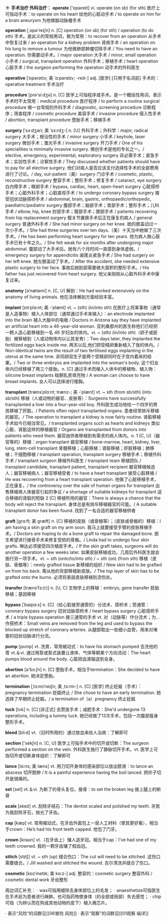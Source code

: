 ☀ <span class="category">**手术治疗 外科治疗：**</span>
<span class="vocabulary">**operate**</span> ['ɒpəreɪt] 
<span class="definition">vi. operate (on sb) (for sth) 医疗上可指动手术：</span>to operate on his heart 给他的心脏动手术 / to operate on him for a brain aneurysm 为他做脑动脉瘤手术

<span class="vocabulary">**operation**</span> [͵ɒpə'reɪʃn] 
<span class="definition">n. [C] operation (on sb) (for sth) / operation (to do sth) 手术。是此义的常规用词，极为常用：</span>to recover from an operation 从手术中恢复过来 / an operation for a kidney problem 肾病手术 / an operation on his lung to remove a tumour 为他做肺部肿瘤切除手术 / You need to have an operation. 你需要动手术。/ major operation 大手术 / minor, small operation 小手术 / surgical, transplant operation 外科手术；移植手术 / heart operation 心脏手术 / the surgeon performing the operation 动手术的外科医生
           
<span class="vocabulary">**operative**</span> [ˈɒpərətɪv; 美 ˈɑ:pərətɪv; -reɪt-]
<span class="definition">adj. [医学] [只用于名词前] 手术的：</span>operative treatment 手术治疗
 
<span class="vocabulary">**procedure**</span> [prə'si:dӡə] 
<span class="definition">n. [C] 医学上可指程序或手术。是一个概括性用词，表示手术时不太常用：</span>medical procedure 医疗程序 / to perform a routine surgical procedure 做一台常规的外科手术 / diagnostic, screening procedure 诊断程序；筛查程序 / cosmetic procedure 美容手术 / invasive procedure 侵入性手术 / abortion, transplant procedure 堕胎手术；移植手术
                    
<span class="vocabulary">**surgery**</span> [ˈsɜ:dʒəri; 美 ˈsɜ:rdʒ-]
<span class="definition">n. [U] 外科手术；外科学：</span>major, radical surgery 大手术；根治性的手术 / minor surgery 小手术 / keyhole, laser surgery 微创手术；激光手术 / invasive surgery 开刀手术 / One of his specialities is minimally invasive surgery. 微创手术是他的专长之一。/ elective, emergency, experimental, exploratory surgery 非必需手术；紧急手术；实验性手术；诊察性手术 / They discussed whether patients should have to pay for all elective surgery. 他们对病人是否应该支付选择性手术的全部费用进行了讨论。/ day, out-patient（美）surgery 门诊手术 / cosmetic, plastic, reconstructive surgery 整容手术；整形手术；修复手术 / cataract, eye surgery 白内障手术；眼部手术 / bypass, cardiac, heart, open-heart surgery 心脏搭桥手术；心脏外科手术；心脏直视手术 / to undergo coronary bypass surgery 接受冠状动脉搭桥手术 / abdominal, brain, gastric, orthopaedic/orthopedic, paediatric/pediatric surgery 腹部手术；脑部手术；胃部手术；整形手术；儿科手术 / elbow, hip, knee 肘部手术；髋部手术；膝部手术 / patients recovering from hip replacement surgery 髋关节置换手术后正在康复的病人 / general surgery 普通外科手术 / She had minor surgery on her knee. 她的膝盖动过一次小手术。/ She had three surgeries over ten days.（美）十天当中她做了三次手术。/ He has been performing heart surgery for ten years. 他为病人做心脏手术已有十年之久。/ She felt weak for six months after undergoing major abdominal. 腹部动了大手术后，她有六个月时间一直感到身体虚弱。/ emergency surgery for appendicitis 阑尾炎紧急手术 / She had surgery on her left knee. 她左膝盖动了手术。/ After the accident, she needed extensive plastic surgery to her face. 事故后她脸部需要做大面积的整形手术。/ His father has just recovered from heart surgery. 他父亲刚刚从心脏外科手术中康复过来。

<span class="vocabulary">**anatomy**</span> [əˈnætəmi]
<span class="definition">n. [C, U] 解剖：</span>He had worked extensively on the anatomy of living animals. 他在活体解剖方面经验丰富。

<span class="vocabulary">**implant**</span> [ɪmˈplɑ:nt; 美 -ˈplænt]
<span class="definition">vt. ~ (sth) (in/into sth) 在医疗上将某事物（通常是人造事物）植入人体部位（通常通过手术来植入）：</span>an electrode implanted into the brain 植入大脑中的电极 / Doctors in Arizona say they have implanted an artificial heart into a 46-year-old woman. 亚利桑那州的医生称他们已经把一颗人造心脏移植到一名 46 岁妇女的体内。<span class="definition">vi. ~ (sth) (in/into sth)（卵子或胚胎）被移植到（人或动物体内以让其发育）：</span>Two days later, they implanted the fertilized eggs back inside me. 两天以后,他们把受精卵重新植入了我的体内。/ Non-identical twins are the result of two fertilised eggs implanting in the uterus at the same time. 非同卵双生子是两个受精卵同时在子宫内着床的结果。/ Two or three embryos are implanted into the woman's body. 这个妇女体内已经移植了两三个胚胎。<span class="definition">n. [C] 通过手术而植入人体中的移植物、植入物：</span>silicone breast implants 硅酮乳房填充物 / A woman can choose to have breast implants. 女人可以选择进行隆胸。
                    
<span class="vocabulary">**transplant**</span> [trænsˈplɑ:nt; trænz-; 美 -ˈplænt]
<span class="definition">vt. ~ sth (from sb/sth) (into sb/sth) 移植（人或动物的器官、皮肤等）：</span>Surgeons have successfully transplanted a liver into a four-year-old boy. 外科医生成功地给一个四岁的男孩移植了肝脏。/ Patients often reject transplanted organs. 患者经常排斥移植的器官。/ The operation to transplant a kidney is now fairly routine. 肾脏移植手术如今已相当常见。/ transplanted organs such as hearts and kidneys 类似心脏、肾脏这样的移植器官 / Organs are transplanted from donors into patients who need them. 器官由供者移植到有需求的病人体内。<span class="definition">n. 1 [C, U]（器官等的）移植：</span>organ transplant 器官移植 / bone-marrow, heart, kidney, liver, lung, stem-cell transplant 骨髓移植；心脏移植；肾脏移植；肝脏移植；肺移植；干细胞移植 / transplant operation, transplant surgery 移植手术；移植外科手术 / transplant surgeon 移植外科医生 / transplant team 移植团队 / transplant candidate, transplant patient, transplant recipient 器官移植候选人；器官移植病人；器官移植受者 / to have a heart transplant 接受心脏移植 / He was recovering from a heart transplant operation. 他做了心脏移植手术，正在康复。/ the controversy over the sale of human organs for transplant 出售移植用人体器官引起的争议 / a shortage of suitable kidneys for transplant 适合移植的肾脏的短缺 <span class="definition">2 [C] 移植所用的器官：</span>There is always a chance that the body will reject the transplant. 身体总是有排斥移植器官的可能。/ A suitable transplant donor has been found. 找到了一名合适的器官移植供者
                  
<span class="vocabulary">**graft**</span> [grɑ:ft; 美 græft]
<span class="definition">n. [C] 移植的皮肤（或骨骼等）；（皮肤或骨骼的）移植：</span>I am having a skin graft on my arm soon. 我马上就要接受手臂的皮肤移植手术。/ Doctors are hoping to do a bone graft to repair the damaged bone. 医生希望进行接骨手术来修复受损的骨骼。/ Linda had to undergo four skin grafts. 琳达必须接受四次植皮手术。/ If the skin graft takes, surgeons will do another operation a few weeks later. 如果皮肤移植成功，几周后外科医生就会施行另一项手术。<span class="definition">vt. ~ sth (onto/to/into sth) / ~ sth (on) (from sth) 移植（皮肤、骨骼等）：</span>newly grafted tissue 新移植的组织 / New skin had to be grafted on from his back. 需从他的背部移植新皮肤。/ The top layer of skin has to be grafted onto the burns. 必须将表层皮肤移植到烫伤处。

<span class="vocabulary">**transfer**</span> [trænsˈfɜ:(r)]
<span class="definition">n. [U, C] 生物学上的移植：</span>embryo, gene transfer 胚胎移植；基因移植      

<span class="vocabulary">**bypass**</span> [ˈbaɪpɑ:s]
<span class="definition">n. [C]（给心脏接旁通管的）分流术、搭桥术；旁通管：</span>coronary bypass surgery 冠状动脉搭桥术 / heart bypass surgery 心脏搭桥手术 / a triple bypass operation 接三通管的手术 <span class="definition">vt. 对（动脉等）作分流术；为…作搭桥术：</span>Small veins are removed from the leg and used to bypass the blocked up stretch of coronary arteries. 从腿部取出一些细小血管，用来对堵塞的冠状动脉进行分流。

<span class="vocabulary">**pump**</span> [pʌmp] 
<span class="definition">vt. 洗胃，常用被动式：</span>to have his stomach pumped 去洗他的胃 <span class="definition">vt.＆vi. 通过用泵或泵式装置让液体、气体等朝某个方向流动：</span>The heart pumps blood around the body. 心脏把血液输送到全身。

<span class="vocabulary">**abortion**</span> [ə'bɔ:ʃn] 
<span class="definition">n. [C] 堕胎手术，相当于termination：</span>She decided to have an abortion. 她决定堕胎。
                      
<span class="vocabulary">**termination**</span> [ˌtɜ:mɪˈneɪʃn; 美 ˌtɜ:rm-]
<span class="definition">n. [C] [医学] 终止妊娠（手术）：</span>pregnancy termination 妊娠终止 / She chose to have an early termination. 她选择了早期终止妊娠。/ a termination of（a）pregnancy 终止妊娠
 
<span class="vocabulary">**tuck**</span> [tʌk]
<span class="definition">n. [C] [非正式] 去赘皮手术；减肥手术：</span>She'd undergone 13 operations, including a tummy tuck. 她已经做了13次手术，包括一次腹部瘦身整形手术。

<span class="vocabulary">**bleed**</span> [bli:d] 
<span class="definition">vt.（旧时所用的）通过放血来给人治病：</span>了解即可 

<span class="vocabulary">**section**</span> ['sekʃn] 
<span class="definition">n. [C, U] 医学上可指手术中的切开或切断：</span>The surgeon performed a section on the vein. 外科医生施行了静脉切开手术。<span class="definition">vt. 医学上可指切开或切断身体组织：</span>了解即可
           
<span class="vocabulary">**lance**</span> [lɑ:ns; 美 læns]
<span class="definition">vt. 用刀切开身体的感染部位以放出脓液：</span>to lance an abscess 切开脓肿 / It is a painful experience having the boil lanced. 把疖子切开是很痛的。

<span class="vocabulary">**set**</span> [set] 
<span class="definition">vt.＆vi. 为断了的骨头复位，接骨：</span>to set the broken leg 接上腿上的断骨
           
<span class="vocabulary">**scale**</span> [skeɪl]
<span class="definition">vt. 刮除牙结石：</span>The dentist scaled and polished my teeth. 牙医为我刮除牙石，抛光了牙齿。

<span class="vocabulary">**cap**</span> [kæp] 
<span class="definition">vt. 常用被动式，在牙齿外面包上一层人工材料（使其更好看），相当于crown：</span>He’s had his front teeth capped. 他包了门牙。
                      
<span class="vocabulary">**crown**</span> [kraʊn]
<span class="definition">vt.（在牙齿上）镶人造牙冠。相当于cap：</span>I've had one of my teeth crowned. 我的一颗牙齿镶了假齿冠。

<span class="vocabulary">**stitch**</span> [stɪtʃ]
<span class="definition">vt. ~ sth (up) 缝合伤口：</span>The cut will need to be stitched. 这伤口需要缝合。/ Jill washed and stitched the wound. 吉尔清洗并缝合了伤口。
           
<span class="vocabulary">**cosmetic**</span> [kɒzˈmetɪk; 美 kɑ:z-]
<span class="definition">adj. 整容的：</span>cosmetic surgery 整容外科 / cosmetic dental work 牙齿整形

周边词汇补充：
· wax可指用蜡除去身体部位上的毛发；
· anaesthetize可指医生在手术前为患者进行麻醉。也可指药物使身体（的全部或局部）失去感觉；
· chip可指（为辨认而在狗或其他动物的皮下）植入微芯片。

· 表示“风险”的词群见[[06冒险 风险]]
· 表示“观察”的词群见[[01观察 端详]]
